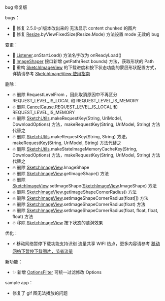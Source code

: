 bug 修复版

bugs：
* :bug: 修复 2.5.0-p1版本改出来的 无法显示 content chunked 的图片
* :bug: 修复 [Resize].byViewFixedSize(Resize.Mode) 方法设置 mode 无效的 bug

变更：
* :hammer: [Listener].onStartLoad() 方法名字改为 onReadyLoad()
* :hammer: [ImageShaper] 接口新增 getPath(Rect bounds) 方法，获取形状的 Path
* :hammer: 重构 [SketchImageView] 的下载进度和按下状态功能的蒙层形状配置方式，详情请参考 [SketchImageView 使用指南][sketch_image_view]

删除：
* :fire: 删除 RequestLevelFrom ，因此取消原因中不再区分 REQUEST_LEVEL_IS_LOCAL 和 REQUEST_LEVEL_IS_MEMORY
* :fire: 删除 [CancelCause].REQUEST_LEVEL_IS_LOCAL 和 REQUEST_LEVEL_IS_MEMORY
* :fire: 删除 [SketchUtils].makeRequestKey(String, UriModel, DownloadOptions) 方法，makeRequestKey(String, UriModel, String) 方法代替之
* :fire: 删除 [SketchUtils].makeRequestKey(String, String) 方法，makeRequestKey(String, UriModel, String) 方法代替之
* :fire: 删除 [SketchUtils].makeStateImageMemoryCacheKey(String, DownloadOptions) 方法，makeRequestKey(String, UriModel, String) 方法代替之
* :fire: 删除 [SketchImageView].ImageShape 
* :fire: 删除 [SketchImageView].getImageShape() 方法
* :fire: 删除 [SketchImageView].setImageShape([SketchImageView].ImageShape) 方法
* :fire: 删除 [SketchImageView].getImageShapeCornerRadius() 方法
* :fire: 删除 [SketchImageView].setImageShapeCornerRadius(float[]) 方法
* :fire: 删除 [SketchImageView].setImageShapeCornerRadius(float) 方法
* :fire: 删除 [SketchImageView].setImageShapeCornerRadius(float, float, float, float) 方法
* :fire: 移除 [SketchImageView] 按下状态的涟漪效果

优化：
* :zap: 移动网络暂停下载功能支持识别 流量共享 WIFI 热点，更多内容请参考 [移动网络下暂停下载图片，节省流量][pause_download]

新功能：
* :sparkles: 新增 [OptionsFilter] 可统一过滤修改 Options

sample app：
* 修复了 gif 图无法播放的问题

[pause_download]: ../wiki/pause_download.md
[sketch_image_view]: ../wiki/sketch_image_view.md
[SketchImageView]: ../../sketch/src/main/java/me/xiaopan/sketch/SketchImageView.java
[SketchUtils]: ../../sketch/src/main/java/me/xiaopan/sketch/util/SketchUtils.java
[ImageShaper]: ../../sketch/src/main/java/me/xiaopan/sketch/shaper/ImageShaper.java
[CancelCause]: ../../sketch/src/main/java/me/xiaopan/sketch/request/CancelCause.java
[Listener]: ../../sketch/src/main/java/me/xiaopan/sketch/request/Listener.java
[Resize]: ../../sketch/src/main/java/me/xiaopan/sketch/request/Resize.java
[OptionsFilter]: ../../sketch/src/main/java/me/xiaopan/sketch/optionsfilter/OptionsFilter.java